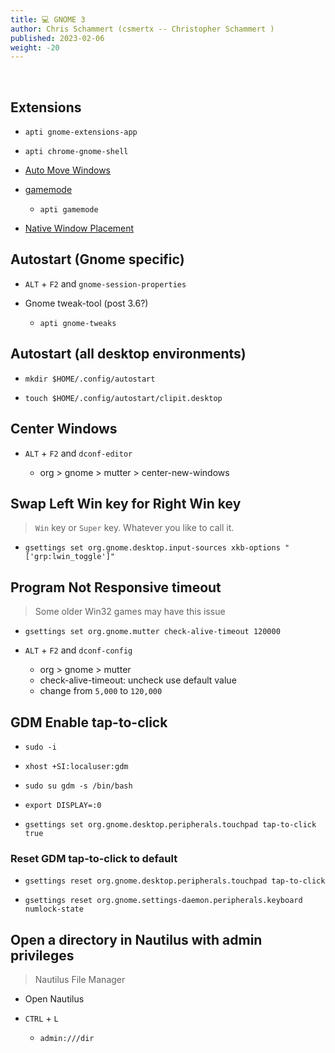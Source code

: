 ```yaml
---
title: 💻 GNOME 3
author: Chris Schammert (csmertx -- Christopher Schammert )
published: 2023-02-06
weight: -20
---
```


<!-- The content of this website was written by Christopher Schammert aka Chris Schammert -->

<br />

## Extensions

- ```apti gnome-extensions-app```

- ```apti chrome-gnome-shell```

- [Auto Move Windows](https://extensions.gnome.org/extension/16/auto-move-windows/)

- [gamemode](https://extensions.gnome.org/extension/1852/gamemode/)

    - ```apti gamemode```

- [Native Window Placement](https://extensions.gnome.org/extension/18/native-window-placement/)

## Autostart (Gnome specific)

- ```ALT``` + ```F2``` and ```gnome-session-properties```

- Gnome tweak-tool (post 3.6?)

    - ```apti gnome-tweaks```

## Autostart (all desktop environments)

- ```mkdir $HOME/.config/autostart```

- ```touch $HOME/.config/autostart/clipit.desktop```

## Center Windows
- ```ALT``` + ```F2``` and ```dconf-editor```

    - org > gnome > mutter > center-new-windows

## Swap Left Win key for Right Win key

> ```Win``` key or ```Super``` key. Whatever you like to call it.

- ```gsettings set org.gnome.desktop.input-sources xkb-options "['grp:lwin_toggle']"```

## Program Not Responsive timeout

> Some older Win32 games may have this issue

- ```gsettings set org.gnome.mutter check-alive-timeout 120000```

- ```ALT``` + ```F2``` and ```dconf-config```
    - org > gnome > mutter
    - check-alive-timeout: uncheck use default value
    - change from ```5,000``` to ```120,000```

## GDM Enable tap-to-click

- ```sudo -i```

- ```xhost +SI:localuser:gdm```

- ```sudo su gdm -s /bin/bash```

- ```export DISPLAY=:0```

- ```gsettings set org.gnome.desktop.peripherals.touchpad tap-to-click true```

### Reset GDM tap-to-click to default

- ```gsettings reset org.gnome.desktop.peripherals.touchpad tap-to-click```

- ```gsettings reset org.gnome.settings-daemon.peripherals.keyboard numlock-state```

## Open a directory in Nautilus with admin privileges

> Nautilus File Manager

- Open Nautilus

- ```CTRL``` + ```L```

    - ```admin:///dir```
